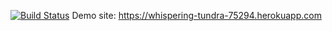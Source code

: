 [![Build Status](https://travis-ci.org/ybasesme/myDemoApp.svg?branch=master)](https://travis-ci.org/ybasesme/myDemoApp)
Demo site: https://whispering-tundra-75294.herokuapp.com
